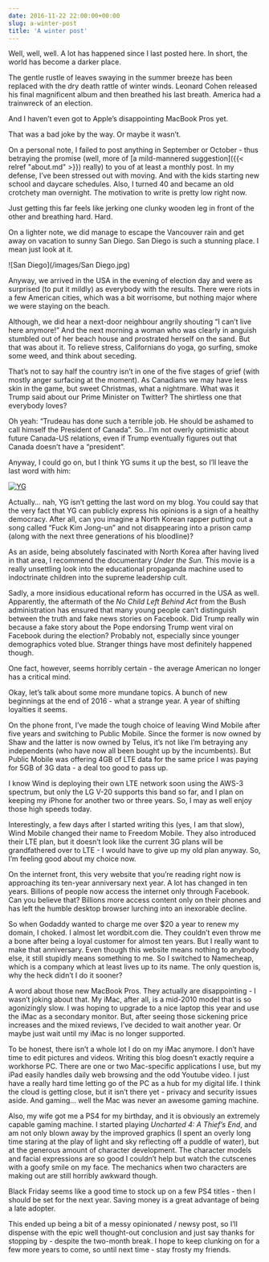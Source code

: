 ```yaml
---
date: 2016-11-22 22:00:00+00:00
slug: a-winter-post
title: 'A winter post'
---
```


Well, well, well. A lot has happened since I last posted here. In short, the world has become a darker place.


The gentle rustle of leaves swaying in the summer breeze has been replaced with the dry death rattle of winter winds. Leonard Cohen released his final magnificent album and then breathed his last breath. America had a trainwreck of an election.


And I haven’t even got to Apple’s disappointing MacBook Pros yet.


That was a bad joke by the way. Or maybe it wasn’t. 


On a personal note, I failed to post anything in September or October - thus betraying the promise (well, more of [a mild-mannered suggestion]({{< relref "about.md" >}}) really) to you of at least a monthly post. In my defense, I’ve been stressed out with moving. And with the kids starting new school and daycare schedules. Also, I turned 40 and became an old crotchety man overnight. The motivation to write is pretty low right now.


Just getting this far feels like jerking one clunky wooden leg in front of the other and breathing hard. Hard.

<!--more--> 

On a lighter note, we did manage to escape the Vancouver rain and get away on vacation to sunny San Diego. San Diego is such a stunning place. I mean just look at it.


![San Diego](/images/San Diego.jpg)


Anyway, we arrived in the USA in the evening of election day and were as surprised (to put it mildly) as everybody with the results. There were riots in a few American cities, which was a bit worrisome, but nothing major where we were staying on the beach. 


Although, we did hear a next-door neighbour angrily shouting “I can’t live here anymore!” And the next morning a woman who was clearly in anguish stumbled out of her beach house and prostrated herself on the sand. But that was about it. To relieve stress, Californians do yoga, go surfing, smoke some weed, and think about seceding.


That’s not to say half the country isn’t in one of the five stages of grief (with mostly anger surfacing at the moment). As Canadians we may have less skin in the game, but sweet Christmas, what a nightmare. What was it Trump said about our Prime Minister on Twitter? The shirtless one that everybody loves?


Oh yeah: “Trudeau has done such a terrible job. He should be ashamed to call himself the President of Canada”. So...I’m not overly optimistic about future Canada-US relations, even if Trump eventually figures out that Canada doesn’t have a “president”.


Anyway, I could go on, but I think YG sums it up the best, so I’ll leave the last word with him:

[![YG](http://img.youtube.com/vi/WkZ5e94QnWk/0.jpg)](https://www.youtube.com/watch?v=WkZ5e94QnWk)

Actually… nah, YG isn’t getting the last word on my blog. You could say that the very fact that YG can publicly express his opinions is a sign of a healthy democracy. After all, can you imagine a North Korean rapper putting out a song called “Fuck Kim Jong-un” and not disappearing into a prison camp (along with the next three generations of his bloodline)?


As an aside, being absolutely fascinated with North Korea after having lived in that area, I recommend the documentary *Under the Sun*. This movie is a really unsettling look into the educational propaganda machine used to indoctrinate children into the supreme leadership cult.


Sadly, a more insidious educational reform has occurred in the USA as well. Apparently, the aftermath of the *No Child Left Behind Act* from the Bush administration has ensured that many young people can’t distinguish between the truth and fake news stories on Facebook. Did Trump really win because a fake story about the Pope endorsing Trump went viral on Facebook during the election? Probably not, especially since younger demographics voted blue. Stranger things have most definitely happened though.


One fact, however, seems horribly certain - the average American no longer has a critical mind.


Okay, let’s talk about some more mundane topics. A bunch of new beginnings at the end of 2016 - what a strange year. A year of shifting loyalties it seems. 


On the phone front, I’ve made the tough choice of leaving Wind Mobile after five years and switching to Public Mobile. Since the former is now owned by Shaw and the latter is now owned by Telus, it’s not like I’m betraying any independents (who have now all been bought up by the incumbents). But Public Mobile was offering 4GB of LTE data for the same price I was paying for 5GB of 3G data - a deal too good to pass up. 


I know Wind is deploying their own LTE network soon using the AWS-3 spectrum, but only the LG V-20 supports this band so far, and I plan on keeping my iPhone for another two or three years. So, I may as well enjoy those high speeds today.


Interestingly, a few days after I started writing this (yes, I am that slow), Wind Mobile changed their name to Freedom Mobile. They also introduced their LTE plan, but it doesn’t look like the current 3G plans will be grandfathered over to LTE - I would have to give up my old plan anyway. So, I’m feeling good about my choice now. 


On the internet front, this very website that you’re reading right now is approaching its ten-year anniversary next year. A lot has changed in ten years. Billions of people now access the internet only through Facebook. Can you believe that? Billions more access content only on their phones and has left the humble desktop browser lurching into an inexorable decline.


So when Godaddy wanted to charge me over $20 a year to renew my domain, I choked. I almost let wordbit.com die. They couldn’t even throw me a bone after being a loyal customer for almost ten years. But I really want to make that anniversary. Even though this website means nothing to anybody else, it still stupidly means something to me. So I switched to Namecheap, which is a company which at least lives up to its name. The only question is, why the heck didn’t I do it sooner?


A word about those new MacBook Pros. They actually are disappointing - I wasn’t joking about that. My iMac, after all, is a mid-2010 model that is so agonizingly slow. I was hoping to upgrade to a nice laptop this year and use the iMac as a secondary monitor. But, after seeing those sickening price increases and the mixed reviews, I’ve decided to wait another year. Or maybe just wait until my iMac is no longer supported.


To be honest, there isn’t a whole lot I do on my iMac anymore. I don’t have time to edit pictures and videos. Writing this blog doesn’t exactly require a workhorse PC. There are one or two Mac-specific applications I use, but my iPad easily handles daily web browsing and the odd Youtube video. I just have a really hard time letting go of the PC as a hub for my digital life. I think the cloud is getting close, but it isn’t there yet - privacy and security issues aside. And gaming… well the Mac was never an awesome gaming machine.


Also, my wife got me a PS4 for my birthday, and it is obviously an extremely capable gaming machine. I started playing *Uncharted 4: A Thief’s End*, and am not only blown away by the improved graphics (I spent an overly long time staring at the play of light and sky reflecting off a puddle of water), but at the generous amount of character development. The character models and facial expressions are so good I couldn’t help but watch the cutscenes with a goofy smile on my face. The mechanics when two characters are making out are still horribly awkward though.


Black Friday seems like a good time to stock up on a few PS4 titles - then I should be set for the next year. Saving money is a great advantage of being a late adopter.


This ended up being a bit of a messy opinionated / newsy post, so I’ll dispense with the epic well thought-out conclusion and just say thanks for stopping by - despite the two-month break. I hope to keep clunking on for a few more years to come, so until next time - stay frosty my friends.
